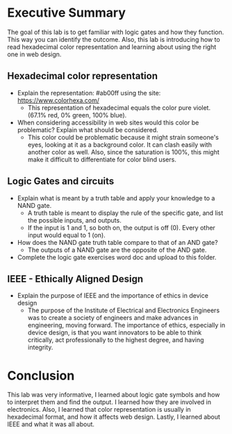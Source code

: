 # Executive Summary
The goal of this lab is to get familiar with logic gates and how they function. This way you can identify the outcome. Also, this lab is introducing how to read hexadecimal color representation and learning about using the right one in web design.

## Hexadecimal color representation
* Explain the representation: #ab00ff using the site: https://www.colorhexa.com/ 
  * This representation of hexadecimal equals the color pure violet. (67.1% red, 0% green, 100% blue).
* When considering accessibility in web sites would this color be problematic? Explain what should be considered. 
  * This color could be problematic because it might strain someone's eyes, looking at it as a background color. It can clash easily with another color as well. Also, since the saturation is 100%, this might make it difficult to differentiate for color blind users.

## Logic Gates and circuits
* Explain what is meant by a truth table and apply your knowledge to a NAND gate.
  * A truth table is meant to display the rule of the specific gate, and list the possible inputs, and outputs.
  * If the input is 1 and 1, so both on, the output is off (0). Every other input would equal to 1 (on).   
* How does the NAND gate truth table compare to that of an AND gate? 
  * The outputs of a NAND gate are the opposite of the AND gate.
* Complete the logic gate exercises word doc and upload to this folder.

## IEEE - Ethically Aligned Design
* Explain the purpose of IEEE and the importance of ethics in device design
  * The purpose of the Institute of Electrical and Electronics Engineers was to create a society of engineers and make advances in engineering, moving forward. The importance of ethics, especially in device design, is that you want innovators to be able to think critically, act professionally to the highest degree, and having integrity.

# Conclusion
This lab was very informative, I learned about logic gate symbols and how to interpret them and find the output. I learned how they are involved in electronics. Also, I learned that color representation is usually in hexadecimal format, and how it affects web design. Lastly, I learned about IEEE and what it was all about.
